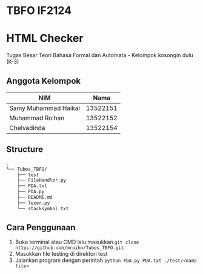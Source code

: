 # TBFO IF2124

# HTML Checker
Tugas Besar Teori Bahasa Formal dan Automata - Kelompok kosongin dulu (K-3)

## Anggota Kelompok
| NIM | Nama |
| ------------- | ------------- |
| Samy Muhammad Haikal  |  13522151  |
| Muhammad Roihan  | 13522152  |
| Chelvadinda | 13522154 |

## Structure
``` bash
.
└── Tubes_TBFO/
    ├── test
    ├── FileHandler.py
    ├── PDA.txt
    ├── PDA.py
    ├── README.md
    ├── lexer.py
    └── stacksymbol.txt
```

## Cara Penggunaan
1. Buka terminal atau CMD lalu masukkan `git clone https://github.com/mroihn/Tubes_TBFO.git`
2. Masukkan file testing di direktori test
3. Jalankan program dengan perintah `python PDA.py PDA.txt ./test/<nama file>`
